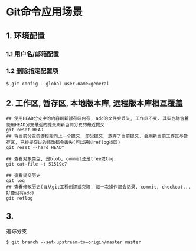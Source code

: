 # Git命令应用场景

## 1. 环境配置

### 1.1 用户名/邮箱配置

### 1.2 删除指定配置项

```
$ git config --global user.name=general
```

## 2. 工作区, 暂存区, 本地版本库, 远程版本库相互覆盖

```
## 使用HEAD分支中的内容刷新暂存区内存, add的文件会丢失, 工作区不变. 其实也隐含着使用HEAD分支最近的提交刷新当前分支的最近提交.
git reset HEAD
## 将当前分支的游标指向上一个提交, 即父提交. 放弃了当前提交. 会刷新当前工作区与暂存区, 已经提交过的修改都会丢失(可以通过reflog找回)
git reset --hard HEAD^
```

```
## 查看对象类型, 是blob, commit还是tree或tag.
git cat-file -t 51519c7
```

```
## 查看提交历史
git log
## 查看修改历史(自从git工程创建或克隆, 每一次操作都会记录, commit, checkout...好像没有add)
git reflog
```

## 3.

追踪分支

```
$ git branch --set-upstream-to=origin/master master
```

